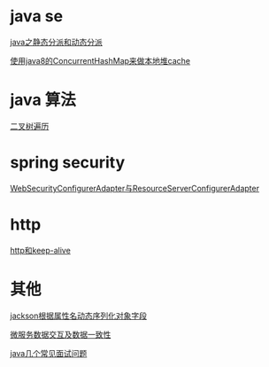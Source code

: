 

# java se
<p>
<a href="https://github.com/waterlang/java-/issues/2">java之静态分派和动态分派</a>

<a href="https://github.com/waterlang/java-/issues/4">使用java8的ConcurrentHashMap来做本地堆cache</a>
<p><p>

# java 算法
<p>
<a href="https://github.com/waterlang/java-/issues/1">二叉树遍历 </a>
<p><p>
  
# spring security
<p>
<a href="https://www.jianshu.com/p/fe1194ca8ecd">WebSecurityConfigurerAdapter与ResourceServerConfigurerAdapter </a>
<p>

# http
<p>
<a href="https://github.com/waterlang/java-/issues/3">http和keep-alive</a>
<p><p>

# 其他
<p>
<a href="https://www.jianshu.com/p/693bd2ee19b1">jackson根据属性名动态序列化对象字段</a> <p>
<a href="https://www.jianshu.com/p/b77a505a33bd">微服务数据交互及数据一致性</a> <p>
<a href="https://www.jianshu.com/p/8a3b689b675b">java几个常见面试问题</a>
<p><p>
